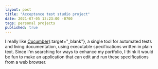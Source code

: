 ```yaml
---
layout: post
title: "Acceptance test studio project"
date: 2021-07-05 13:23:00 -0700
tags: personal projects
published: true
---
```


I really like [Cucumber](https://cucumber.io){:target="_blank"}, a single tool for automated tests and living documentation, using executable specifications written in plain text.  Since I'm searching for ways to enhance my portfolio, I think it would be fun to make an application that can edit and run these specifications from a web browser.
